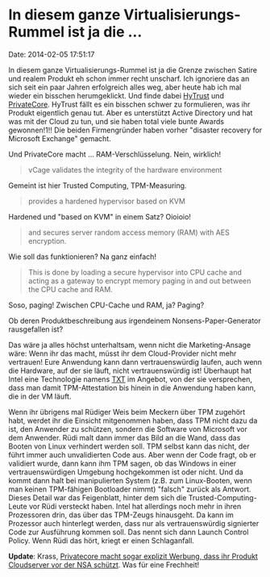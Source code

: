 In diesem ganze Virtualisierungs-Rummel ist ja die \...
=======================================================

Date: 2014-02-05 17:51:17

In diesem ganze Virtualisierungs-Rummel ist ja die Grenze zwischen
Satire und realem Produkt eh schon immer recht unscharf. Ich ignoriere
das an sich seit ein paar Jahren erfolgreich alles weg, aber heute hab
ich mal wieder ein bisschen herumgeklickt. Und finde dabei
[HyTrust](http://en.wikipedia.org/wiki/HyTrust) und
[PrivateCore](http://en.wikipedia.org/wiki/PrivateCore). HyTrust fällt
es ein bisschen schwer zu formulieren, was ihr Produkt eigentlich genau
tut. Aber es unterstützt Active Directory und hat was mit der Cloud zu
tun, und sie haben total viele bunte Awards gewonnen!1!! Die beiden
Firmengründer haben vorher \"disaster recovery for Microsoft Exchange\"
gemacht.

Und PrivateCore macht ... RAM-Verschlüsselung. Nein, wirklich!

> vCage validates the integrity of the hardware environment

Gemeint ist hier Trusted Computing, TPM-Measuring.

> provides a hardened hypervisor based on KVM

Hardened und \"based on KVM\" in einem Satz? Oioioio!

> and secures server random access memory (RAM) with AES encryption.

Wie soll das funktionieren? Na ganz einfach!

> This is done by loading a secure hypervisor into CPU cache and acting
> as a gateway to encrypt memory paging in and out between the CPU cache
> and RAM.

Soso, paging! Zwischen CPU-Cache und RAM, ja? Paging?

Ob deren Produktbeschreibung aus irgendeinem Nonsens-Paper-Generator
rausgefallen ist?

Das wäre ja alles höchst unterhaltsam, wenn nicht die Marketing-Ansage
wäre: Wenn ihr das macht, müsst ihr dem Cloud-Provider nicht mehr
vertrauen! Eure Anwendung kann dann vertrauenswürdig laufen, auch wenn
die Hardware, auf der sie läuft, nicht vertrauenswürdig ist! Überhaupt
hat Intel eine Technologie namens
[TXT](http://en.wikipedia.org/wiki/Trusted_Execution_Technology) im
Angebot, von der sie versprechen, dass man damit TPM-Attestation bis
hinein in die Anwendung haben kann, die in der VM läuft.

Wenn ihr übrigens mal Rüdiger Weis beim Meckern über TPM zugehört habt,
werdet ihr die Einsicht mitgenommen haben, dass TPM nicht dazu da ist,
den Anwender zu schützen, sondern die Software von Microsoft vor dem
Anwender. Rüdi malt dann immer das Bild an die Wand, dass das Booten von
Linux verhindert werden soll. TPM selbst kann das nicht, der führt immer
auch unvalidierten Code aus. Aber wenn der Code fragt, ob er validiert
wurde, dann kann ihm TPM sagen, ob das Windows in einer
vertrauenswürdigen Umgebung hochgekommen ist oder nicht. Und da kommt
dann halt bei manipulierten System (z.B. zum Linux-Booten, wenn man
keinen TPM-fähigen Bootloader nimmt) \"falsch\" zurück als Antwort.
Dieses Detail war das Feigenblatt, hinter dem sich die
Trusted-Computing-Leute vor Rüdi versteckt haben. Intel hat allerdings
noch mehr in ihren Prozessoren drin, das über das TPM-Zeugs hinausgeht.
Da kann im Prozessor auch hinterlegt werden, dass nur als
vertrauenswürdig signierter Code zur Ausführung kommen soll. Das nennt
sich dann Launch Control Policy. Wenn Rüdi das hört, kriegt er einen
Schlaganfall.

**Update**: Krass, [Privatecore macht sogar explizit Werbung, dass ihr
Produkt Cloudserver vor der NSA
schützt](http://privatecore.com/use-cases/prism-proof-cloud-servers/).
Was für eine Frechheit!
